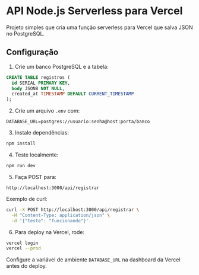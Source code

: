 # API Node.js Serverless para Vercel

Projeto simples que cria uma função serverless para Vercel que salva JSON no PostgreSQL.

## Configuração

1. Crie um banco PostgreSQL e a tabela:

```sql
CREATE TABLE registros (
  id SERIAL PRIMARY KEY,
  body JSONB NOT NULL,
  created_at TIMESTAMP DEFAULT CURRENT_TIMESTAMP
);
```

2. Crie um arquivo `.env` com:

```
DATABASE_URL=postgres://usuario:senha@host:porta/banco
```

3. Instale dependências:

```bash
npm install
```

4. Teste localmente:

```bash
npm run dev
```

5. Faça POST para:

```
http://localhost:3000/api/registrar
```

Exemplo de curl:

```bash
curl -X POST http://localhost:3000/api/registrar \
  -H "Content-Type: application/json" \
  -d '{"teste": "funcionando"}'
```

6. Para deploy na Vercel, rode:

```bash
vercel login
vercel --prod
```

Configure a variável de ambiente `DATABASE_URL` na dashboard da Vercel antes do deploy.
